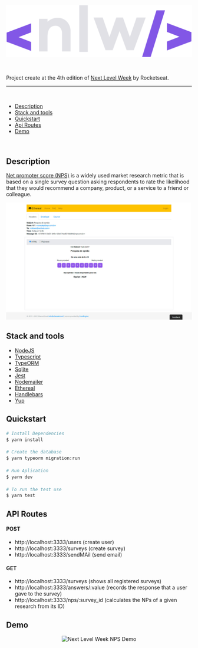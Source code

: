 <p align="center">
<img src="./.github/logo.svg" alt="Next Level Week Move.it"/>
</p>

<br>

Project create at the 4th edition of [Next Level Week](https://lp.rocketseat.com.br/nlw) by Rocketseat.

<hr>
<br>

- [Description](#description)
- [Stack and tools](#stack-and-tools)
- [Quickstart](#quickstart)
- [Api Routes](#api-routes)
- [Demo](#demo)

<br>

## Description

[Net promoter score (NPS)](https://en.wikipedia.org/wiki/Net_promoter_score) is a widely used market research metric that is based on a single survey question asking respondents to rate the likelihood that they would recommend a company, product, or a service to a friend or colleague.

<p align="center">
<img src="./.github/ethereal-email-message-exemple.jpg" alt="Next Level Week NPS"/>
</p>

## Stack and tools
* [NodeJS](https://nodejs.org/en/)
* [Typescript](https://www.typescriptlang.org/)
* [TypeORM](https://typeorm.io/#/)
* [Sqlite](https://www.sqlite.org/index.html)
* [Jest](https://jestjs.io/)
* [Nodemailer](https://nodemailer.com/about/)
* [Ethereal](https://ethereal.email/)
* [Handlebars](https://handlebarsjs.com/)
* [Yup](https://github.com/jquense/yup)

## Quickstart

```bash
# Install Dependencies
$ yarn install

# Create the database
$ yarn typeorm migration:run

# Run Aplication
$ yarn dev

# To run the test use
$ yarn test
```

## API Routes

#### POST
- http://localhost:3333/users (create user)
- http://localhost:3333/surveys (create survey)
- http://localhost:3333/sendMAil (send email)

#### GET
- http://localhost:3333/surveys (shows all registered surveys)
- http://localhost:3333/answers/:value (records the response that a user gave to the survey)
- http://localhost:3333/nps/:survey_id (calculates the NPs of a given research from its ID)


## Demo

<p align="center">
<img src="./.github/demo.gif" alt="Next Level Week NPS Demo" />
</p>

